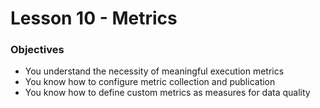 # Lesson 10 - Metrics

### Objectives

* You understand the necessity of meaningful execution metrics
* You know how to configure metric collection and publication
* You know how to define custom metrics as measures for data quality
